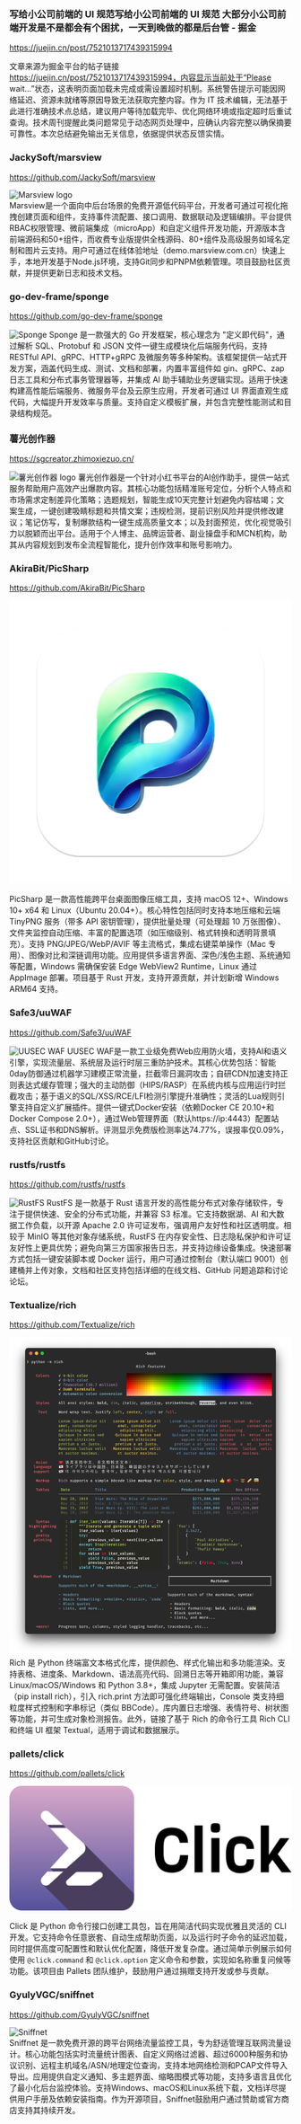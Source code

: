 

### 写给小公司前端的 UI 规范写给小公司前端的 UI 规范 大部分小公司前端开发是不是都会有个困扰，一天到晚做的都是后台管 - 掘金
https://juejin.cn/post/7521013717439315994


文章来源为掘金平台的帖子链接 https://juejin.cn/post/7521013717439315994，内容显示当前处于“Please wait...”状态，这表明页面加载未完成或需设置超时机制。系统警告提示可能因网络延迟、资源未就绪等原因导致无法获取完整内容。作为 IT 技术编辑，无法基于此进行准确技术点总结，建议用户等待加载完毕、优化网络环境或指定超时后重试查询。技术周刊提醒此类问题常见于动态网页处理中，应确认内容完整以确保摘要可靠性。本次总结避免输出无关信息，依据提供状态反馈实情。



### JackySoft/marsview
https://github.com/JackySoft/marsview


![Marsview logo](https://marsview.cdn.bcebos.com/mars-logo.png)  
Marsview是一个面向中后台场景的免费开源低代码平台，开发者可通过可视化拖拽创建页面和组件，支持事件流配置、接口调用、数据联动及逻辑编排。平台提供RBAC权限管理、微前端集成（microApp）和自定义组件开发功能，开源版本含前端源码和50+组件，而收费专业版提供全栈源码、80+组件及高级服务如域名定制和图片云支持。用户可通过在线体验地址（demo.marsview.com.cn）快速上手，本地开发基于Node.js环境，支持Git同步和PNPM依赖管理。项目鼓励社区贡献，并提供更新日志和技术文档。



### go-dev-frame/sponge
https://github.com/go-dev-frame/sponge


![Sponge](https://raw.githubusercontent.com/go-dev-frame/sponge/main/assets/logo.png)
Sponge 是一款强大的 Go 开发框架，核心理念为 "定义即代码"，通过解析 SQL、Protobuf 和 JSON 文件一键生成模块化后端服务代码，支持 RESTful API、gRPC、HTTP+gRPC 及微服务等多种架构。该框架提供一站式开发方案，涵盖代码生成、测试、文档和部署，内置丰富组件如 gin、gRPC、zap 日志工具和分布式事务管理器等，并集成 AI 助手辅助业务逻辑实现。适用于快速构建高性能后端服务、微服务平台及云原生应用，开发者可通过 UI 界面直观生成代码，大幅提升开发效率与质量。支持自定义模板扩展，并包含完整性能测试和目录结构规范。



### 薯光创作器
https://sgcreator.zhimoxiezuo.cn/


![薯光创作器 logo](https://sgcreator.zhimoxiezuo.cn/img/img_logo.7d0ac69c.png)
薯光创作器是一个针对小红书平台的AI创作助手，提供一站式服务帮助用户高效产出爆款内容。其核心功能包括精准账号定位，分析个人特点和市场需求定制差异化策略；选题规划，智能生成10天完整计划避免内容枯竭；文案生成，一键创建吸睛标题和共情文案；违规检测，提前识别风险并提供修改建议；笔记仿写，复制爆款结构一键生成高质量文本；以及封面预览，优化视觉吸引力以脱颖而出平台。适用于个人博主、品牌运营者、副业操盘手和MCN机构，助其从内容规划到发布全流程智能化，提升创作效率和账号影响力。



### AkiraBit/PicSharp
https://github.com/AkiraBit/PicSharp


![PicSharp](https://raw.githubusercontent.com/AkiraBit/PicSharp/main/doc/logo.png)

PicSharp 是一款高性能跨平台桌面图像压缩工具，支持 macOS 12+、Windows 10+ x64 和 Linux（Ubuntu 20.04+）。核心特性包括同时支持本地压缩和云端 TinyPNG 服务（带多 API 密钥管理），提供批量处理（可处理超 10 万张图像）、文件夹监控自动压缩、丰富的配置选项（如压缩级别、格式转换和透明背景填充）。支持 PNG/JPEG/WebP/AVIF 等主流格式，集成右键菜单操作（Mac 专用）、图像对比和深链调用功能。应用提供多语言界面、深色/浅色主题、系统通知等配置，Windows 需确保安装 Edge WebView2 Runtime，Linux 通过 AppImage 部署。项目基于 Rust 开发，支持开源贡献，并计划新增 Windows ARM64 支持。



### Safe3/uuWAF
https://github.com/Safe3/uuWAF


![UUSEC WAF](http://uuwaf.uusec.com/_media/waf.png)
UUSEC WAF是一款工业级免费Web应用防火墙，支持AI和语义引擎，实现流量层、系统层及运行时层三重防护技术。其核心优势包括：智能0day防御通过机器学习建模正常流量，拦截零日漏洞攻击；自研CDN加速支持正则表达式缓存管理；强大的主动防御（HIPS/RASP）在系统内核与应用运行时拦截攻击；基于语义的SQL/XSS/RCE/LFI检测引擎提升准确性；灵活的Lua规则引擎支持自定义扩展插件。提供一键式Docker安装（依赖Docker CE 20.10+和Docker Compose 2.0+），通过Web管理界面（默认https://ip:4443）配置站点、SSL证书和DNS解析。评测显示免费版检测率达74.77%，误报率仅0.09%，支持社区贡献和GitHub讨论。



### rustfs/rustfs
https://github.com/rustfs/rustfs


![RustFS](https://rustfs.com/images/rustfs-github.png)
RustFS 是一款基于 Rust 语言开发的高性能分布式对象存储软件，专注于提供快速、安全的分布式功能，并兼容 S3 标准。它支持数据湖、AI 和大数据工作负载，以开源 Apache 2.0 许可证发布，强调用户友好性和社区透明度。相较于 MinIO 等其他对象存储系统，RustFS 在内存安全性、日志隐私保护和许可证友好性上更具优势；避免向第三方国家报告日志，并支持边缘设备集成。快速部署方式包括一键安装脚本或 Docker 运行，用户可通过控制台（默认端口 9001）创建桶并上传对象，文档和社区支持包括详细的在线文档、GitHub 问题追踪和讨论论坛。



### Textualize/rich
https://github.com/Textualize/rich


![Rich Features](https://github.com/textualize/rich/raw/master/imgs/features.png)  
Rich 是 Python 终端富文本格式化库，提供颜色、样式化输出和多功能渲染。支持表格、进度条、Markdown、语法高亮代码、回溯日志等开箱即用功能，兼容 Linux/macOS/Windows 和 Python 3.8+，集成 Jupyter 无需配置。安装简洁（pip install rich），引入 rich.print 方法即可强化终端输出，Console 类支持细粒度样式控制和字串标记（类似 BBCode）。库内置日志增强、表情符号、树状图等功能，并可生成对象检测报告。此外，链接了基于 Rich 的命令行工具 Rich CLI 和终端 UI 框架 Textual，适用于调试和数据展示。



### pallets/click
https://github.com/pallets/click


![Click](https://raw.githubusercontent.com/pallets/click/refs/heads/stable/docs/_static/click-name.svg)

Click 是 Python 命令行接口创建工具包，旨在用简洁代码实现优雅且灵活的 CLI 开发。它支持命令任意嵌套、自动生成帮助页面，以及运行时子命令的延迟加载，同时提供高度可配置性和默认优化配置，降低开发复杂度。通过简单示例展示如何使用 `@click.command` 和 `@click.option` 定义命令和参数，实现如名称重复问候等功能。该项目由 Pallets 团队维护，鼓励用户通过捐赠支持开发或参与贡献。



### GyulyVGC/sniffnet
https://github.com/GyulyVGC/sniffnet


![Sniffnet](https://raw.githubusercontent.com/GyulyVGC/sniffnet/main/resources/repository/header_repository.png)  
Sniffnet 是一款免费开源的跨平台网络流量监控工具，专为舒适管理互联网流量设计。核心功能包括实时流量统计图表、自定义网络过滤器、超过6000种服务和协议识别、远程主机域名/ASN/地理定位查询，支持本地网络检测和PCAP文件导入导出。应用提供自定义通知、多主题界面、缩略图模式等功能，支持多语言且优化了最小化后台监控体验。支持Windows、macOS和Linux系统下载，文档详尽提供用户手册及依赖安装指南。作为开源项目，Sniffnet鼓励用户通过赞助或官方商店支持其持续开发。

